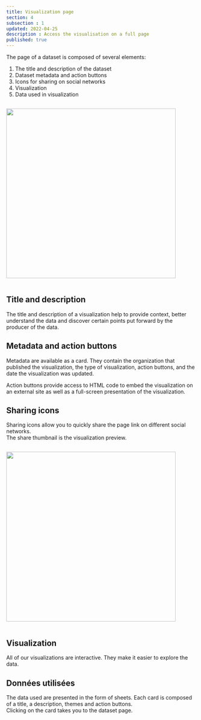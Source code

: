 ```yaml
---
title: Visualization page
section: 4
subsection : 1
updated: 2022-04-25
description : Access the visualisation on a full page
published: true
---
```


The page of a dataset is composed of several elements:  
1. The title and description of the dataset  
2. Dataset metadata and action buttons  
3. Icons for sharing on social networks  
4. Visualization  
5. Data used in visualization

<img src="./images/user-guide-frontoffice/visu-1.png"
     height="450" style="margin:15px auto;" />

## Title and description

The title and description of a visualization help to provide context, better understand the data and discover certain points put forward by the producer of the data.

## Metadata and action buttons

Metadata are available as a card. They contain the organization that published the visualization, the type of visualization, action buttons, and the date the visualization was updated.

Action buttons provide access to HTML code to embed the visualization on an external site as well as a full-screen presentation of the visualization.

## Sharing icons

Sharing icons allow you to quickly share the page link on different social networks.  
The share thumbnail is the visualization preview.

<img src="./images/user-guide-frontoffice/visu-2.png"
     height="450" style="margin:15px auto;" />

## Visualization  

All of our visualizations are interactive. They make it easier to explore the data.

## Données utilisées

The data used are presented in the form of sheets. Each card is composed of a title, a description, themes and action buttons.  
Clicking on the card takes you to the dataset page.

